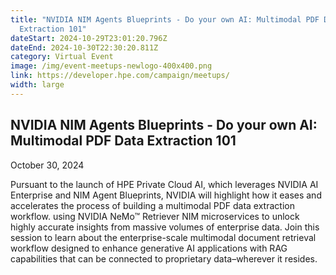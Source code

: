 ```yaml
---
title: "NVIDIA NIM Agents Blueprints - Do your own AI: Multimodal PDF Data
  Extraction 101"
dateStart: 2024-10-29T23:01:20.796Z
dateEnd: 2024-10-30T22:30:20.811Z
category: Virtual Event
image: /img/event-meetups-newlogo-400x400.png
link: https://developer.hpe.com/campaign/meetups/
width: large
---
```

## NVIDIA NIM Agents Blueprints - Do your own AI: Multimodal PDF Data Extraction 101

October 30, 2024

Pursuant to the launch of HPE Private Cloud AI, which leverages NVIDIA AI Enterprise and NIM Agent Blueprints, NVIDIA will highlight how it eases and accelerates the process of building a multimodal PDF data extraction workflow. using NVIDIA NeMo™ Retriever NIM microservices to unlock highly accurate insights from massive volumes of enterprise data.
Join this session to learn about the enterprise-scale multimodal document retrieval workflow designed to enhance generative AI applications with RAG capabilities that can be connected to proprietary data–wherever it resides.